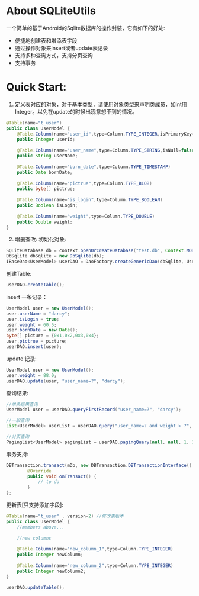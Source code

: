 ﻿# About SQLiteUtils
一个简单的基于Android的Sqlite数据库的操作封装，它有如下的好处:

- 便捷地创建表和增添表字段
- 通过操作对象来insert或者update表记录
- 支持多种查询方式，支持分页查询
- 支持事务

# Quick Start:

1. 定义表对应的对象，对于基本类型，请使用对象类型来声明类成员，如int用Integer。以免在update的时候出现意想不到的情况。
```java
@Table(name="t_user")
public class UserModel {
	@Table.Column(name="user_id",type=Column.TYPE_INTEGER,isPrimaryKey=true)
	public Integer userId;
	
	@Table.Column(name="user_name",type=Column.TYPE_STRING,isNull=false)
	public String userName;
	
	@Table.Column(name="born_date",type=Column.TYPE_TIMESTAMP)
	public Date bornDate;
	
	@Table.Column(name="pictrue",type=Column.TYPE_BLOB)
	public byte[] pictrue;
	
	@Table.Column(name="is_login",type=Column.TYPE_BOOLEAN)
	public Boolean isLogin;
	
	@Table.Column(name="weight",type=Column.TYPE_DOUBLE)
	public Double weight;
}
```
2. 增删查改:
初始化对象:
```java
SQLiteDatabase db = context.openOrCreateDatabase("test.db", Context.MODE_PRIVATE, null);
DbSqlite dbSqlite = new DbSqlite(db);
IBaseDao<UserModel> userDAO = DaoFactory.createGenericDao(dbSqlite, UserModel.class);
```
创建Table:
```java
userDAO.createTable();
```
insert 一条记录：
```java
UserModel user = new UserModel();
user.userName = "darcy";
user.isLogin = true;
user.weight = 60.5;
user.bornDate = new Date();
byte[] picture = {0x1,0x2,0x3,0x4};
user.pictrue = picture;
userDAO.insert(user);
```
update 记录:
```java
UserModel user = new UserModel();
user.weight = 88.0;
userDAO.update(user, "user_name=?", "darcy");
```
查询结果:
```java
//单条结果查询
UserModel user = userDAO.queryFirstRecord("user_name=?", "darcy");

//一般查询
List<UserModel> userList = userDAO.query("user_name=? and weight > ?", "darcy" , "60");

//分页查询
PagingList<UserModel> pagingList = userDAO.pagingQuery(null, null, 1, 3);
```
事务支持:
```java
DBTransaction.transact(mDb, new DBTransaction.DBTransactionInterface() {
		@Override
		public void onTransact() {
			// to do 		
		}
};
```
更新表[只支持添加字段]:
```java
@Table(name="t_user" , version=2) //修改表版本
public class UserModel {
	//members above...
	
	//new columns
	
	@Table.Column(name="new_column_1",type=Column.TYPE_INTEGER)
	public Integer newColumn;
	
	@Table.Column(name="new_column_2",type=Column.TYPE_INTEGER)
	public Integer newColumn2;
}

userDAO.updateTable();
```